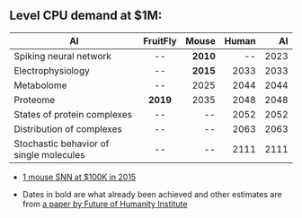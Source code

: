 

## Level	CPU demand at $1M:


| AI       | FruitFly           | Mouse  | Human  | AI
| ------------- |:---------------------------:| -----:| ------:|------:|
| Spiking neural network|--|**2010**|--| 2023 |
| Electrophysiology|--|**2015**|2033| 2033 |
| Metabolome |--|2025|2044| 2044 |
| Proteome |**2019**|2035|2048| 2048 |
| States of protein complexes |--|--|2052| 2052 |
| Distribution of complexes |--|--|2063| 2063 |
| Stochastic behavior of single molecules |--|--|2111| 2111 |

- [1 mouse SNN at $100K in 2015](https://www.youtube.com/watch?v=2e06C-yUwlc)

-  Dates in bold are what already been achieved and other estimates are from [a paper by Future of Humanity Institute](https://www.fhi.ox.ac.uk/brain-emulation-roadmap-report.pdf)
